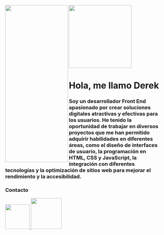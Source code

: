  <img  widht=100% height="200" src="https://media.licdn.com/dms/image/C4D16AQHUiFgcVsH3mw/profile-displaybackgroundimage-shrink_350_1400/0/1668382840054?e=1687996800&v=beta&t=uTsIlrD79Jdep9RcqjY9CQSAeU6xg9tqU3RSvNpdT6g">
<img align="left" width="200" height="500" src="https://media0.giphy.com/media/qvFD5FR0adQDLT2n2w/giphy.gif?cid=ecf05e47wg7djhybv4ubgg8p1dlaum24ujzp5g8ko882asjy&ep=v1_stickers_search&rid=giphy.gif&ct=s">
    <div  widht="200" id="header" aling="center"> 
        <h1 aling="center">Hola, me llamo Derek</h1>
        <h3 aling="center">Soy un desarrollador Front End apasionado por crear soluciones digitales atractivas y efectivas para los usuarios. He tenido la oportunidad de trabajar en diversos proyectos que me han permitido adquirir habilidades en diferentes áreas, como el diseño de interfaces de usuario, la programación en HTML, CSS y JavaScript, la integración con diferentes tecnologías y la optimización de sitios web para mejorar el rendimiento y la accesibilidad.</h3>
     </div>
    <h3> Contacto</h3>
  <div  id="header" aling="center"> 
        <a href="mailto:cabrera.derek.adriel@gmail.com">
        <img src="https://img.shields.io/badge/Gmail-D14836?style=for-the-badge&logo=gmail&logoColor=white" width="78px" />
        </a>
        <a href="https://www.linkedin.com/in/derek-cabrera-fullstack/">
        <img src="https://img.shields.io/badge/LinkedIn-0077B5?style=for-the-badge&logo=linkedin&logoColor=white" width="98px" />
        </a>
     </div>
 
